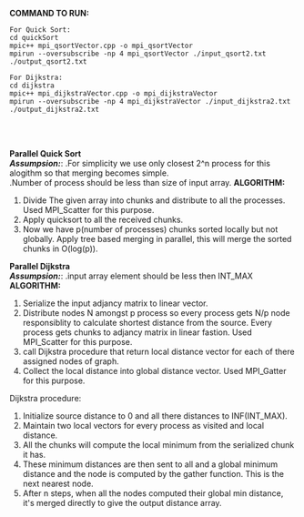 **COMMAND TO RUN:**
<br/>
```
For Quick Sort:
cd quickSort
mpic++ mpi_qsortVector.cpp -o mpi_qsortVector
mpirun --oversubscribe -np 4 mpi_qsortVector ./input_qsort2.txt ./output_qsort2.txt
```
```
For Dijkstra:
cd dijkstra
mpic++ mpi_dijkstraVector.cpp -o mpi_dijkstraVector
mpirun --oversubscribe -np 4 mpi_dijkstraVector ./input_dijkstra2.txt ./output_dijkstra2.txt
```
<br/>
<br/>


**Parallel Quick Sort**<br/>
___Assumpsion:___: 
    .For simplicity we use only closest 2^n process for this alogithm so that merging becomes simple. <br/>
    .Number of process should be less than size of input array.
**ALGORITHM:**<br/>
1. Divide The given array into chunks and distribute to all the processes. Used MPI_Scatter for this purpose.
2. Apply quicksort to all the received chunks.
3. Now we have p(number of processes) chunks sorted locally but not globally. Apply tree based merging in parallel, this will merge the sorted chunks in O(log(p)).

**Parallel Dijkstra**<br/>
___Assumpsion:___:
    .input array element should be less then INT_MAX
**ALGORITHM:**<br/>
1. Serialize the input adjancy matrix to linear vector.
2. Distribute nodes N amongst p process so every process gets N/p node responsiblity to calculate shortest distance from the source. Every process gets chunks to adjancy matrix in linear fastion. Used MPI_Scatter for this purpose.
3. call Dijkstra procedure that return local distance vector for each of there assigned nodes of graph.
4. Collect the local distance into global distance vector. Used MPI_Gatter for this purpose.

Dijkstra procedure:<br/>
1. Initialize source distance to 0 and all there distances to INF(INT_MAX).
2. Maintain two local vectors for every process as visited and local distance.
3. All the chunks will compute the local minimum from the serialized chunk it has.
4. These minimum distances are then sent to all and a global minimum distance and the node is computed by the gather function. This is the next nearest node.
5. After n steps, when all the nodes computed their global min distance, it's merged directly to give the output distance array.
